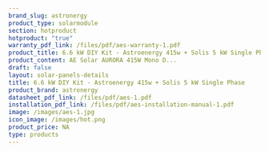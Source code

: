 ```yaml
---
brand_slug: astronergy
product_type: solarmodule
section: hotproduct
hotproduct: "true"
warranty_pdf_link: /files/pdf/aes-warranty-1.pdf
product_title: 6.6 kW DIY Kit - Astroenergy 415w + Solis 5 kW Single Phase
product_content: AE Solar AURORA 415W Mono D...
draft: false
layout: solar-panels-details
title: 6.6 kW DIY Kit - Astroenergy 415w + Solis 5 kW Single Phase
product_brand: astronergy
datasheet_pdf_link: /files/pdf/aes-1.pdf
installation_pdf_link: /files/pdf/aes-installation-manual-1.pdf
image: /images/aes-1.jpg
icon_image: /images/hot.png
product_price: NA
type: products
---
```

